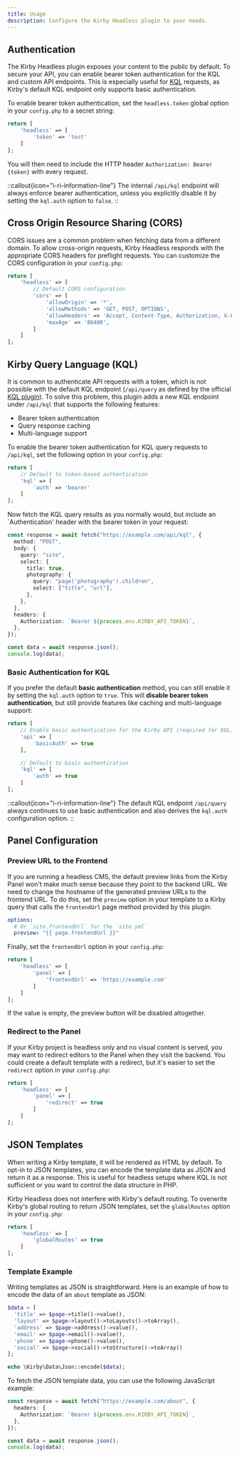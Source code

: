 ```yaml
---
title: Usage
description: Configure the Kirby Headless plugin to your needs.
---
```


## Authentication

The Kirby Headless plugin exposes your content to the public by default. To secure your API, you can enable bearer token authentication for the KQL and custom API endpoints. This is especially useful for [KQL](https://github.com/getkirby/kql) requests, as Kirby's default KQL endpoint only supports basic authentication.

To enable bearer token authentication, set the `headless.token` global option in your `config.php` to a secret string:

```php [config.php]
return [
    'headless' => [
        'token' => 'test'
    ]
];
```

You will then need to include the HTTP header `Authorization: Bearer {token}` with every request.

::callout{icon="i-ri-information-line"}
The internal `/api/kql` endpoint will always enforce bearer authentication, unless you explicitly disable it by setting the `kql.auth` option to `false`.
::

## Cross Origin Resource Sharing (CORS)

CORS issues are a common problem when fetching data from a different domain. To allow cross-origin requests, Kirby Headless responds with the appropriate CORS headers for preflight requests. You can customize the CORS configuration in your `config.php`:

```php [config.php]
return [
    'headless' => [
        // Default CORS configuration
        'cors' => [
            'allowOrigin' => '*',
            'allowMethods' => 'GET, POST, OPTIONS',
            'allowHeaders' => 'Accept, Content-Type, Authorization, X-Language',
            'maxAge' => '86400',
        ]
    ]
];
```

## Kirby Query Language (KQL)

It is common to authenticate API requests with a token, which is not possible with the default KQL endpoint (`/api/query` as defined by the official [KQL plugin](https://github.com/getkirby/kql)). To solve this problem, this plugin adds a new KQL endpoint under `/api/kql` that supports the following features:

- Bearer token authentication
- Query response caching
- Multi-language support

To enable the bearer token authentication for KQL query requests to `/api/kql`, set the following option in your `config.php`:

```php [config.php]
return [
    // Default to token-based authentication
    'kql' => [
        'auth' => 'bearer'
    ]
];
```

Now fetch the KQL query results as you normally would, but include an `Authentication' header with the bearer token in your request:

```ts
const response = await fetch("https://example.com/api/kql", {
  method: "POST",
  body: {
    query: "site",
    select: {
      title: true,
      photography: {
        query: "page('photography').children",
        select: ["title", "url"],
      },
    },
  },
  headers: {
    Authorization: `Bearer ${process.env.KIRBY_API_TOKEN}`,
  },
});

const data = await response.json();
console.log(data);
```

### Basic Authentication for KQL

If you prefer the default **basic authentication** method, you can still enable it by setting the `kql.auth` option to `true`. This will **disable bearer token authentication**, but still provide features like caching and multi-language support:

```php [config.php]
return [
    // Enable basic authentication for the Kirby API (required for KQL)
    'api' => [
        'basicAuth' => true
    ],

    // Default to basic authentication
    'kql' => [
        'auth' => true
    ]
];
```

::callout{icon="i-ri-information-line"}
The default KQL endpoint `/api/query` always continues to use basic authentication and also derives the `kql.auth` configuration option.
::

## Panel Configuration

### Preview URL to the Frontend

If you are running a headless CMS, the default preview links from the Kirby Panel won't make much sense because they point to the backend URL. We need to change the hostname of the generated preview URLs to the frontend URL. To do this, set the `preview` option in your template to a Kirby query that calls the `frontendUrl` page method provided by this plugin:

```yaml [site/blueprints/pages/default.yml]
options:
  # Or `site.frontendUrl` for the `site.yml`
  preview: "{{ page.frontendUrl }}"
```

Finally, set the `frontendUrl` option in your `config.php`:

```php [config.php]
return [
    'headless' => [
        'panel' => [
            'frontendUrl' => 'https://example.com'
        ]
    ]
];
```

If the value is empty, the preview button will be disabled altogether.

### Redirect to the Panel

If your Kirby project is headless only and no visual content is served, you may want to redirect editors to the Panel when they visit the backend. You could create a default template with a redirect, but it's easier to set the `redirect` option in your `config.php`:

```php [config.php]
return [
    'headless' => [
        'panel' => [
            'redirect' => true
        ]
    ]
];
```

## JSON Templates

When writing a Kirby template, it will be rendered as HTML by default. To opt-in to JSON templates, you can encode the template data as JSON and return it as a response. This is useful for headless setups where KQL is not sufficient or you want to control the data structure in PHP.

Kirby Headless does not interfere with Kirby's default routing. To overwrite Kirby's global routing to return JSON templates, set the `globalRoutes` option in your `config.php`:

```php [config.php]
return [
    'headless' => [
        'globalRoutes' => true
    ]
];
```

### Template Example

Writing templates as JSON is straightforward. Here is an example of how to encode the data of an `about` template as JSON:

```php [site/templates/about.php]
$data = [
  'title' => $page->title()->value(),
  'layout' => $page->layout()->toLayouts()->toArray(),
  'address' => $page->address()->value(),
  'email' => $page->email()->value(),
  'phone' => $page->phone()->value(),
  'social' => $page->social()->toStructure()->toArray()
];

echo \Kirby\Data\Json::encode($data);
```

To fetch the JSON template data, you can use the following JavaScript example:

```ts
const response = await fetch("https://example.com/about", {
  headers: {
    Authorization: `Bearer ${process.env.KIRBY_API_TOKEN}`,
  },
});

const data = await response.json();
console.log(data);
```
